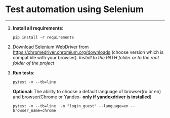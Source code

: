 # Test automation using Selenium
___

1) **Install all requirements**:

    ```
   pip install -r requirements
    ```

2) Download Selenium WebDriver from https://chromedriver.chromium.org/downloads (choose version which is compatible with your browser).
*Install to the PATH folder or to the root folder of the project*


3) **Run tests**:
   ```
   pytest -v --tb=line 
   ```
   __Optional:__ The ability to choose a default language of browser(ru or en) and browser(Chrome or Yandex- **only if yandexdriver is installed**)
    ```
   pytest -v --tb=line  -m "login_guest" --language=en --browser_name=chrome
   ```